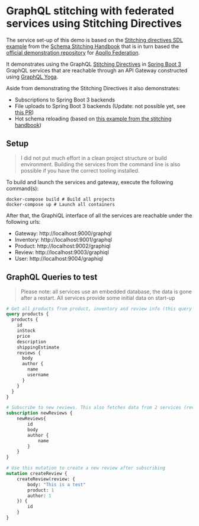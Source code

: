 # GraphQL stitching with federated services using Stitching Directives

The service set-up of this demo is based on the [Stitching directives SDL example](https://github.com/gmac/schema-stitching-handbook/tree/main/stitching-directives-sdl) from the [Schema Stitching Handbook](https://github.com/gmac/schema-stitching-handbook) that is in turn based the [official demonstration repository](https://github.com/apollographql/federation-demo) for [Apollo Federation](https://www.apollographql.com/docs/federation/).

It demonstrates using the GraphQL [Stitching Directives](https://the-guild.dev/graphql/tools/docs/schema-stitching/stitch-directives-sdl) in [Spring Boot 3](https://spring.io/) GraphQL services that are reachable through an API Gateway constructed using [GraphQL Yoga](https://the-guild.dev/graphql/yoga-server).

Aside from demonstrating the Stitching Directives it also demonstrates:
* Subscriptions to Spring Boot 3 backends
* File uploads to Spring Boot 3 backends (Update: not possible yet, see [this PR](https://github.com/spring-projects/spring-graphql/pull/430))
* Hot schema reloading (based on [this example from the stitching handbook](https://github.com/gmac/schema-stitching-handbook/tree/main/hot-schema-reloading))

## Setup

> I did not put much effort in a clean project structure or build environment. Building the services from the command line is also possible if you have the
correct tooling installed.

To build and launch the services and gateway, execute the following command(s):
```shell
docker-compose build # Build all projects
docker-compose up # Launch all containers
```

After that, the GraphiQL interface of all the services are reachable under the following urls:

* Gateway: http://localhost:9000/graphql
* Inventory: http://localhost:9001/graphql
* Product: http://localhost:9002/graphiql
* Review: http://localhost:9003/graphiql
* User: http://localhost:9004/graphiql

## GraphQL Queries to test

> Please note: all services use an embedded database, the data is gone after a restart. All services provide some initial data on start-up

```graphql
# Get all products from product, inventory and review info (this query fetches data from all of the services)
query products {
  products {
    id
    inStock
    price
    description
    shippingEstimate
    reviews {
      body
      author {
        name
        username
      }
    }
  }
}
```

```graphql
# Subscribe to new reviews. This also fetches data from 2 services (review service and user service)
subscription newReviews {
    newReviews{
        id
        body
        author {
            name
        }
    }
}

# Use this mutation to create a new review after subscribing
mutation createReview {
    createReview(review: {
        body: "This is a test"
        product: 1
        author: 1
    }) {
        id
    }
}
```
